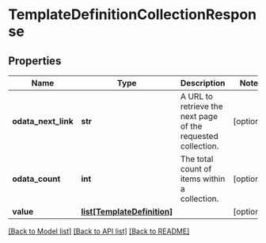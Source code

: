 # TemplateDefinitionCollectionResponse

## Properties
Name | Type | Description | Notes
------------ | ------------- | ------------- | -------------
**odata_next_link** | **str** | A URL to retrieve the next page of the requested collection. | [optional] 
**odata_count** | **int** | The total count of items within a collection. | [optional] 
**value** | [**list[TemplateDefinition]**](TemplateDefinition.md) |  | [optional] 

[[Back to Model list]](../README.md#documentation-for-models) [[Back to API list]](../README.md#documentation-for-api-endpoints) [[Back to README]](../README.md)


